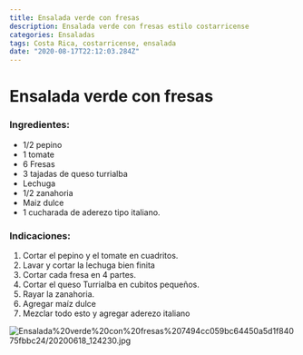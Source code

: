```yaml
---
title: Ensalada verde con fresas
description: Ensalada verde con fresas estilo costarricense
categories: Ensaladas
tags: Costa Rica, costarricense, ensalada
date: "2020-08-17T22:12:03.284Z"
---
```

# Ensalada verde con fresas

### Ingredientes:

- 1/2 pepino
- 1 tomate
- 6 Fresas
- 3 tajadas de queso turrialba
- Lechuga
- 1/2 zanahoria
- Maiz dulce
- 1 cucharada de aderezo tipo italiano.

### Indicaciones:

1. Cortar el pepino y el tomate en cuadritos.
2. Lavar y cortar la lechuga bien finita
3. Cortar cada fresa en 4 partes.
4. Cortar el queso Turrialba en cubitos pequeños.
5. Rayar la zanahoria.
6. Agregar maíz dulce 
7. Mezclar todo esto y agregar aderezo italiano

![Ensalada%20verde%20con%20fresas%207494cc059bc64450a5d1f84075fbbc24/20200618_124230.jpg](Ensalada%20verde%20con%20fresas%207494cc059bc64450a5d1f84075fbbc24/20200618_124230.jpg)